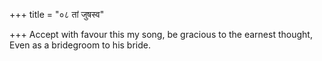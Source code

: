 +++
title = "०८ तां जुषस्व"

+++
Accept with favour this my song, be gracious to the earnest thought,  
     Even as a bridegroom to his bride.